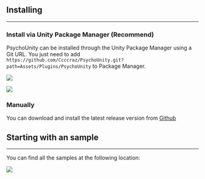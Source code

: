 ## Installing

<hr />

### Install via Unity Package Manager (Recommend)

PsychoUnity can be installed through the Unity Package Manager using a Git URL. You just need to add `https://github.com/Ccccraz/PsychoUnity.git?path=Assets/Plugins/PsychoUnity` to Package Manager.

![](https://i.imgur.com/cV3iog6.png)

![](https://i.imgur.com/CdFeHnW.png)

### Manually

You can download and install the latest release version from [Github](https://github.com/Ccccraz/PsychoUnity/releases/tag/latest)


## Starting with an sample

<hr />

You can find all the samples at the following location:

![](https://i.imgur.com/bTVLVxK.png)
